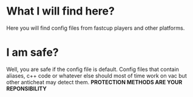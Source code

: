 # What I will find here?
Here you will find config files from fastcup players and other platforms.

# I am safe?
Well, you are safe if the config file is default. Config files that contain aliases, c++ code or whatever else should most of time work on vac but other anticheat may detect them.
**PROTECTION METHODS ARE YOUR REPONSIBILITY**
